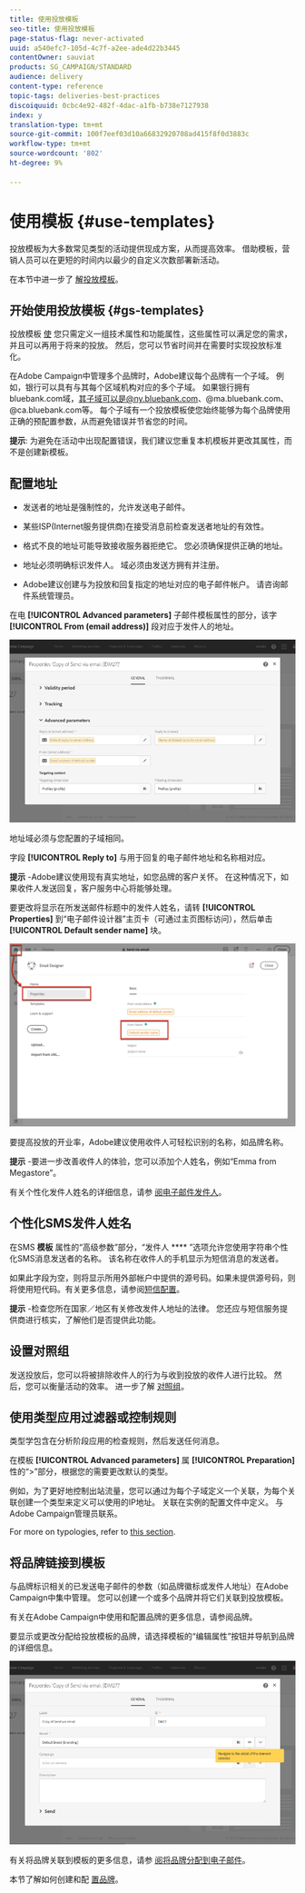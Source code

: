 ```yaml
---
title: 使用投放模板
seo-title: 使用投放模板
page-status-flag: never-activated
uuid: a540efc7-105d-4c7f-a2ee-ade4d22b3445
contentOwner: sauviat
products: SG_CAMPAIGN/STANDARD
audience: delivery
content-type: reference
topic-tags: deliveries-best-practices
discoiquuid: 0cbc4e92-482f-4dac-a1fb-b738e7127938
index: y
translation-type: tm+mt
source-git-commit: 100f7eef03d10a66832920708ad415f8f0d3883c
workflow-type: tm+mt
source-wordcount: '802'
ht-degree: 9%

---
```



# 使用模板 {#use-templates}

投放模板为大多数常见类型的活动提供现成方案，从而提高效率。 借助模板，营销人员可以在更短的时间内以最少的自定义次数部署新活动。

在本节中进一步了 [解投放模板](../../start/using/marketing-activity-templates.md)。

## 开始使用投放模板 {#gs-templates}

投放模板 [使](../../start/using/marketing-activity-templates.md#creating-a-new-template) 您只需定义一组技术属性和功能属性，这些属性可以满足您的需求，并且可以再用于将来的投放。 然后，您可以节省时间并在需要时实现投放标准化。

在Adobe Campaign中管理多个品牌时，Adobe建议每个品牌有一个子域。 例如，银行可以具有与其每个区域机构对应的多个子域。 如果银行拥有bluebank.com域，其子域可以是@ny.bluebank.com、@ma.bluebank.com、@ca.bluebank.com等。 每个子域有一个投放模板使您始终能够为每个品牌使用正确的预配置参数，从而避免错误并节省您的时间。

**提示**: 为避免在活动中出现配置错误，我们建议您重复本机模板并更改其属性，而不是创建新模板。

## 配置地址

* 发送者的地址是强制性的，允许发送电子邮件。

* 某些ISP(Internet服务提供商)在接受消息前检查发送者地址的有效性。

* 格式不良的地址可能导致接收服务器拒绝它。 您必须确保提供正确的地址。

* 地址必须明确标识发件人。 域必须由发送方拥有并注册。

* Adobe建议创建与为投放和回复指定的地址对应的电子邮件帐户。 请咨询邮件系统管理员。

在电 **[!UICONTROL Advanced parameters]** 子邮件模板属性的部分，该字 **[!UICONTROL From (email address)]** 段对应于发件人的地址。

![](assets/template-parameters.png)

地址域必须与您配置的子域相同。

字段 **[!UICONTROL Reply to]** 与用于回复的电子邮件地址和名称相对应。

**提示** -Adobe建议使用现有真实地址，如您品牌的客户关怀。 在这种情况下，如果收件人发送回复，客户服务中心将能够处理。

要更改将显示在所发送邮件标题中的发件人姓名，请转 **[!UICONTROL Properties]** 到“电子邮件设计器”主页卡（可通过主页图标访问），然后单击 **[!UICONTROL Default sender name]** 块。

![](assets/template-content.png)

要提高投放的开业率，Adobe建议使用收件人可轻松识别的名称，如品牌名称。

**提示** -要进一步改善收件人的体验，您可以添加个人姓名，例如“Emma from Megastore”。

有关个性化发件人姓名的详细信息，请参 [阅电子邮件发件人](../../designing/using/subject-line.md#email-sender)。

## 个性化SMS发件人姓名

在SMS **模板** 属性的“高级参数”部分，“发件人 **** ”选项允许您使用字符串个性化SMS消息发送者的名称。 该名称在收件人的手机显示为短信消息的发送者。

如果此字段为空，则将显示所用外部帐户中提供的源号码。如果未提供源号码，则将使用短代码。有关更多信息，请参阅[短信配置](../../administration/using/configuring-sms-channel.md)。

**提示** -检查您所在国家／地区有关修改发件人地址的法律。 您还应与短信服务提供商进行核实，了解他们是否提供此功能。

## 设置对照组

发送投放后，您可以将被排除收件人的行为与收到投放的收件人进行比较。 然后，您可以衡量活动的效率。 进一步了解 [对照组](../../sending/using/control-group.md)。

## 使用类型应用过滤器或控制规则

类型学包含在分析阶段应用的检查规则，然后发送任何消息。

在模板 **[!UICONTROL Advanced parameters]** 属 **[!UICONTROL Preparation]** 性的“>”部分，根据您的需要更改默认的类型。

例如，为了更好地控制出站流量，您可以通过为每个子域定义一个关联，为每个关联创建一个类型来定义可以使用的IP地址。 关联在实例的配置文件中定义。 与Adobe Campaign管理员联系。

For more on typologies, refer to [this section](../../sending/using/managing-typologies.md).

## 将品牌链接到模板

与品牌标识相关的已发送电子邮件的参数（如品牌徽标或发件人地址）在Adobe Campaign中集中管理。 您可以创建一个或多个品牌并将它们关联到投放模板。

有关在Adobe Campaign中使用和配置品牌的更多信息，请参阅品牌。

要显示或更改分配给投放模板的品牌，请选择模板的“编辑属性”按钮并导航到品牌的详细信息。

![](assets/template-brand.png)

有关将品牌关联到模板的更多信息，请参 [阅将品牌分配到电子邮件](../../administration/using/branding.md#assigning-a-brand-to-an-email)。

本节了解如何创建和配 [置品牌](../../administration/using/branding.md#creating-a-brand)。
